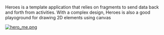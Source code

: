 Heroes is a template application that relies on fragments to send data back and forth from activities.
With a complex design, Heroes is also a good playoground for drawing 2D elements using canvas

[![hero_me.png](https://s13.postimg.org/kf2ave95j/hero_me.png)](https://postimg.org/image/p0yf3quoj/)

